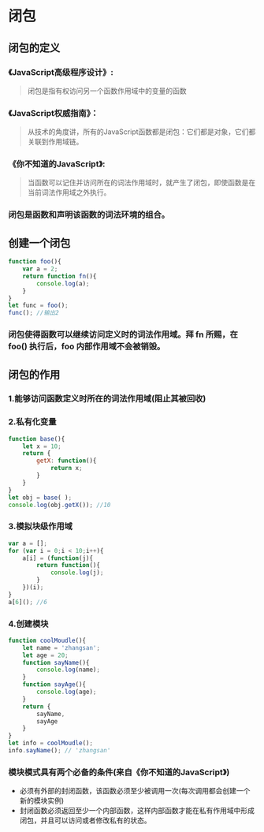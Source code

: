 # 闭包 

## 闭包的定义

### 《JavaScript高级程序设计》:
> 闭包是指有权访问另一个函数作用域中的变量的函数

### 《JavaScript权威指南》：
> 从技术的角度讲，所有的JavaScript函数都是闭包：它们都是对象，它们都关联到作用域链。

### 《你不知道的JavaScript》:
> 当函数可以记住并访问所在的词法作用域时，就产生了闭包，即使函数是在当前词法作用域之外执行。


### 闭包是函数和声明该函数的词法环境的组合。

## 创建一个闭包
```js
function foo(){
	var a = 2;
	return function fn(){
		console.log(a);
	}
}
let func = foo();
func(); //输出2
```
### 闭包使得函数可以继续访问定义时的词法作用域。拜 fn 所赐，在 foo() 执行后，foo 内部作用域不会被销毁。


## 闭包的作用 
### 1.能够访问函数定义时所在的词法作用域(阻止其被回收)
### 2.私有化变量
```js
function base(){
	let x = 10;
	return {
		getX: function(){
			return x;
		}
	}
}
let obj = base( );
console.log(obj.getX()); //10
```
### 3.模拟块级作用域
```js
var a = [];
for (var i = 0;i < 10;i++){
	a[i] = (function(j){
		return function(){
			console.log(j);
		}
	})(i);
}
a[6](); //6
```
### 4.创建模块
```js
function coolMoudle(){
	let name = 'zhangsan';
	let age = 20;
	function sayName(){
		console.log(name);
	}
	function sayAge(){
		console.log(age);
	}
	return {
		sayName,
		sayAge
	}
}
let info = coolMoudle();
info.sayName(); // 'zhangsan'
```
### 模块模式具有两个必备的条件(来自《你不知道的JavaScript》)
+ 必须有外部的封闭函数，该函数必须至少被调用一次(每次调用都会创建一个新的模块实例)
+ 封闭函数必须返回至少一个内部函数，这样内部函数才能在私有作用域中形成闭包，并且可以访问或者修改私有的状态。
